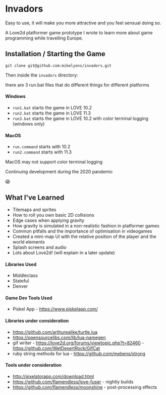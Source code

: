 # Invadors

Easy to use, it will make you more attractive and you feel sensual doing so.

A Love2d platformer game prototype I wrote to learn more about game programming while travelling Europe.

## Installation / Starting the Game

```
git clone git@github.com:mikelyons/invadors.git
```

Then inside the `invadors` directory:

there are 3 run.bat files that do different things for different platforms

#### Windows

- `run1.bat` starts the game in LOVE 10.2
- `run2.bat` starts the game in LOVE 11.3
- `run3.bat` starts the game in LOVE 10.2 with color terminal logging (windows only)

#### MacOS

- `run.command`  starts with 10.2
- `run2.command` starts with 11.3

MacOS may not support color terminal logging

Continuing development during the 2020 pandemic

:scream:


## What I've Learned

* Tilemaps and sprites
* How to roll you own basic 2D collisions
* Edge cases when applying gravity
* How gravity is simulated in a non-realistic fashion in platformer games
* Common pitfalls and the importance of optimisation in videogames
* Created a mini-map UI with the relative position of the player and the world elements
* Splash screens and audio
* Lots about Love2d! (will explain in a later update)

#### Libraries Used

- Middleclass
- Stateful
- Denver

#### Game Dev Tools Used

- Piskel App - https://www.piskelapp.com/

#### Libraries under consideration

- https://github.com/arthurealike/turtle.lua
- https://opensourcelibs.com/lib/lua-namegen
- gif writer - https://love2d.org/forums/viewtopic.php?t=82460 - https://github.com/WetDesertRock/GifCat
- ruby string methods for lua - https://github.com/mebens/strong

#### Tools under consideration

- http://pixelatorapp.com/download.html
- https://github.com/flamendless/love-fuser - nightly builds
- https://github.com/flamendless/moonshine - post-processing effects

